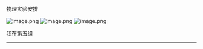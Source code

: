 物理实验安排

![image.png](https://yamapicgo.oss-cn-nanjing.aliyuncs.com/picgoImage/20250922100513.png)
![image.png](https://yamapicgo.oss-cn-nanjing.aliyuncs.com/picgoImage/20250922100527.png)
![image.png](https://yamapicgo.oss-cn-nanjing.aliyuncs.com/picgoImage/20250922100538.png)

我在第五组

---
